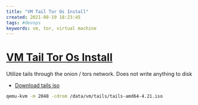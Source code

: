 ```yaml
---
title: "VM Tail Tor Os Install"
created: 2021-08-19 18:23:45
tags: #devops
keywords: vm, tor, virtual machine
---
```


# [VM Tail Tor Os Install](https://fedoratips.wordpress.com/2013/05/29/run-tails-in-a-virtual-machine-for-anonymous-internet-access/)

Utilize tails through the onion / tors network.  Does not write anything to disk

- [Download tails iso](https://tails.boum.org/install/vm-download/index.en.html)

```bash
qemu-kvm -m 2048 -cdrom /data/vm/tails/tails-amd64-4.21.iso
```
